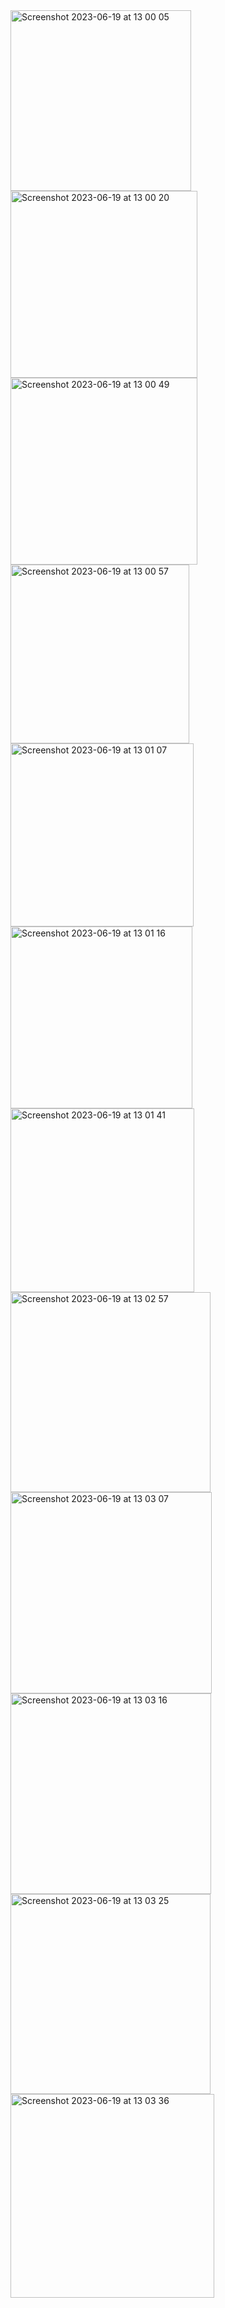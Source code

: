 <img width="289" alt="Screenshot 2023-06-19 at 13 00 05" src="https://github.com/namanh1909/fullstackChatApp/assets/85169417/64278a9f-0da5-4823-bdbb-cb3396910905">
<img width="299" alt="Screenshot 2023-06-19 at 13 00 20" src="https://github.com/namanh1909/fullstackChatApp/assets/85169417/c4bbe8f4-1762-498b-95bc-7b6b51c2f635">
<img width="299" alt="Screenshot 2023-06-19 at 13 00 49" src="https://github.com/namanh1909/fullstackChatApp/assets/85169417/40d0c5ee-64a2-4326-ac1b-2b8ff5b98ca1">
<img width="286" alt="Screenshot 2023-06-19 at 13 00 57" src="https://github.com/namanh1909/fullstackChatApp/assets/85169417/e0c1a615-6fa0-4492-aa09-57129bae0722">
<img width="293" alt="Screenshot 2023-06-19 at 13 01 07" src="https://github.com/namanh1909/fullstackChatApp/assets/85169417/50bf4bc2-c840-452d-bd40-4883b5cdf30e">
<img width="291" alt="Screenshot 2023-06-19 at 13 01 16" src="https://github.com/namanh1909/fullstackChatApp/assets/85169417/6d66b118-83e9-4d8a-9c05-bfb1d3bb0b4f">
<img width="294" alt="Screenshot 2023-06-19 at 13 01 41" src="https://github.com/namanh1909/fullstackChatApp/assets/85169417/3acd2b89-9326-4523-b7dc-6f6bc99f73f6">
<img width="320" alt="Screenshot 2023-06-19 at 13 02 57" src="https://github.com/namanh1909/fullstackChatApp/assets/85169417/d7cdc957-6389-48af-b2ae-bdc3935a0678">
<img width="322" alt="Screenshot 2023-06-19 at 13 03 07" src="https://github.com/namanh1909/fullstackChatApp/assets/85169417/fac12f8a-1cc5-4b40-8932-ecae221e789e">
<img width="321" alt="Screenshot 2023-06-19 at 13 03 16" src="https://github.com/namanh1909/fullstackChatApp/assets/85169417/8a1291e4-525e-4e8c-8a3a-dfa346cdaf7d">
<img width="320" alt="Screenshot 2023-06-19 at 13 03 25" src="https://github.com/namanh1909/fullstackChatApp/assets/85169417/a4d973da-576c-4ef9-9bd9-3624760ecc91">
<img width="326" alt="Screenshot 2023-06-19 at 13 03 36" src="https://github.com/namanh1909/fullstackChatApp/assets/85169417/4d3493bd-5c59-4285-9ba8-8dbe48cd6cb2">
